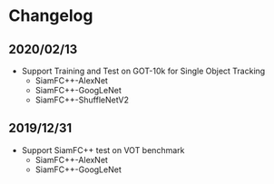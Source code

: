# Changelog

## 2020/02/13

* Support Training and Test on GOT-10k for Single Object Tracking
  * SiamFC++-AlexNet
  * SiamFC++-GoogLeNet
  * SiamFC++-ShuffleNetV2

## 2019/12/31

* Support SiamFC++ test on VOT benchmark
  * SiamFC++-AlexNet
  * SiamFC++-GoogLeNet

